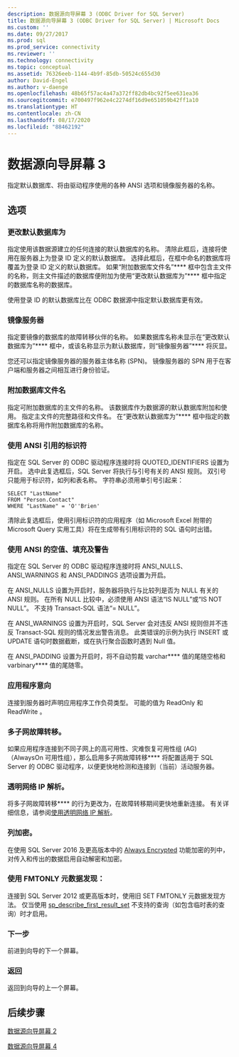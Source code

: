 ```yaml
---
description: 数据源向导屏幕 3 (ODBC Driver for SQL Server)
title: 数据源向导屏幕 3 (ODBC Driver for SQL Server) | Microsoft Docs
ms.custom: ''
ms.date: 09/27/2017
ms.prod: sql
ms.prod_service: connectivity
ms.reviewer: ''
ms.technology: connectivity
ms.topic: conceptual
ms.assetid: 76326eeb-1144-4b9f-85db-50524c655d30
author: David-Engel
ms.author: v-daenge
ms.openlocfilehash: 48b65f57ac4a47a372ff82db4bc92f5ee631ea36
ms.sourcegitcommit: e700497f962e4c2274df16d9e651059b42ff1a10
ms.translationtype: HT
ms.contentlocale: zh-CN
ms.lasthandoff: 08/17/2020
ms.locfileid: "88462192"
---
```

# <a name="data-source-wizard-screen-3"></a>数据源向导屏幕 3

指定默认数据库、将由驱动程序使用的各种 ANSI 选项和镜像服务器的名称。

## <a name="options"></a>选项

### <a name="change-the-default-database-to"></a>更改默认数据库为

指定使用该数据源建立的任何连接的默认数据库的名称。 清除此框后，连接将使用在服务器上为登录 ID 定义的默认数据库。 选择此框后，在框中命名的数据库将覆盖为登录 ID 定义的默认数据库。 如果“附加数据库文件名”**** 框中包含主文件的名称，则主文件描述的数据库便附加为使用“更改默认数据库为”**** 框中指定的数据库名称的数据库。

使用登录 ID 的默认数据库比在 ODBC 数据源中指定默认数据库更有效。

### <a name="mirror-server"></a>镜像服务器

指定要镜像的数据库的故障转移伙伴的名称。 如果数据库名称未显示在“更改默认数据库为”**** 框中，或该名称显示为默认数据库，则“镜像服务器”**** 将灰显。

您还可以指定镜像服务器的服务器主体名称 (SPN)。 镜像服务器的 SPN 用于在客户端和服务器之间相互进行身份验证。

### <a name="attach-database-filename"></a>附加数据库文件名

指定可附加数据库的主文件的名称。 该数据库作为数据源的默认数据库附加和使用。 指定主文件的完整路径和文件名。 在“更改默认数据库为”**** 框中指定的数据库名称将用作附加数据库的名称。

### <a name="use-ansi-quoted-identifiers"></a>使用 ANSI 引用的标识符

指定在 SQL Server 的 ODBC 驱动程序连接时将 QUOTED_IDENTIFIERS 设置为开启。 选中此复选框后，SQL Server 将执行与引号有关的 ANSI 规则。 双引号只能用于标识符，如列和表名称。 字符串必须用单引号引起来：

```
SELECT "LastName"
FROM "Person.Contact"
WHERE "LastName" = 'O''Brien'
```

清除此复选框后，使用引用标识符的应用程序（如 Microsoft Excel 附带的 Microsoft Query 实用工具）将在生成带有引用标识符的 SQL 语句时出错。

### <a name="use-ansi-nulls-paddings-and-warnings"></a>使用 ANSI 的空值、填充及警告

指定在 SQL Server 的 ODBC 驱动程序连接时将 ANSI_NULLS、ANSI_WARNINGS 和 ANSI_PADDINGS 选项设置为开启。

在 ANSI_NULLS 设置为开启时，服务器将执行与比较列是否为 NULL 有关的 ANSI 规则。 在所有 NULL 比较中，必须使用 ANSI 语法“IS NULL”或“IS NOT NULL”。 不支持 Transact-SQL 语法“= NULL”。

在 ANSI_WARNINGS 设置为开启时，SQL Server 会对违反 ANSI 规则但并不违反 Transact-SQL 规则的情况发出警告消息。 此类错误的示例为执行 INSERT 或 UPDATE 语句时数据截断，或在执行聚合函数时遇到 Null 值。 

在 ANSI_PADDING 设置为开启时，将不自动剪裁 varchar**** 值的尾随空格和 varbinary**** 值的尾随零。

### <a name="application-intent"></a>应用程序意向

连接到服务器时声明应用程序工作负荷类型。 可能的值为 ReadOnly 和 ReadWrite   。

### <a name="multi-subnet-failover"></a>多子网故障转移。

如果应用程序连接到不同子网上的高可用性、灾难恢复可用性组 (AG)（AlwaysOn 可用性组），那么启用多子网故障转移**** 将配置适用于 SQL Server 的 ODBC 驱动程序，以便更快地检测和连接到（当前）活动服务器。

### <a name="transparent-network-ip-resolution"></a>透明网络 IP 解析。

将多子网故障转移**** 的行为更改为，在故障转移期间更快地重新连接。 有关详细信息，请参阅[使用透明网络 IP 解析](../../../connect/odbc/using-transparent-network-ip-resolution.md)。

### <a name="column-encryption"></a>列加密。

在使用 SQL Server 2016 及更高版本中的 [Always Encrypted](../../../connect/odbc/using-always-encrypted-with-the-odbc-driver.md) 功能加密的列中，对传入和传出的数据启用自动解密和加密。

### <a name="use-fmtonly-metadata-discovery"></a>使用 FMTONLY 元数据发现：

连接到 SQL Server 2012 或更高版本时，使用旧 SET FMTONLY 元数据发现方法。 仅当使用 [sp_describe_first_result_set](../../../relational-databases/system-stored-procedures/sp-describe-first-result-set-transact-sql.md) 不支持的查询（如包含临时表的查询）时才启用。 

### <a name="next"></a>下一步

前进到向导的下一个屏幕。

### <a name="back"></a>返回

返回到向导的上一个屏幕。

## <a name="next-steps"></a>后续步骤

[数据源向导屏幕 2](../../../connect/odbc/windows/dsn-wizard-2.md)

[数据源向导屏幕 4](../../../connect/odbc/windows/dsn-wizard-4.md)
